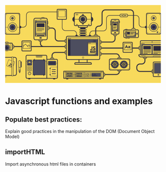 <img src="./assets/js-1280x640.gif" alt="Javascript functions and examples">

# Javascript functions and examples

## Populate best practices:

Explain good practices in the manipulation of the DOM (Document Object Model)

## importHTML

Import asynchronous html files in containers
